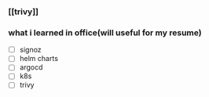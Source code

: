 ### [[trivy]]




### what i learned in office(will useful for my resume)

- [ ] signoz 
- [ ] helm charts
- [ ] argocd 
- [ ] k8s 
- [ ] trivy

